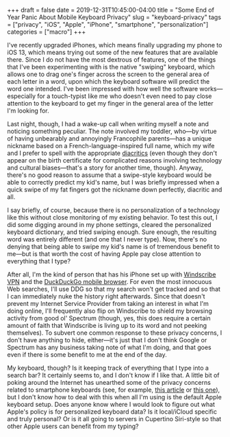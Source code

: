 +++ 
draft = false
date = 2019-12-31T10:45:00-04:00
title = "Some End of Year Panic About Mobile Keyboard Privacy"
slug = "keyboard-privacy" 
tags = ["privacy", "iOS", "Apple", "iPhone", "smartphone", "personalization"]
categories = ["macro"]
+++

I've recently upgraded iPhones, which means finally upgrading my phone to iOS 13, which means trying out some of the new features that are available there. Since I do not have the most dextrous of features, one of the things that I've been experimenting with is the native "swiping" keyboard, which allows one to drag one's finger across the screen to the general area of each letter in a word, upon which the keyboard software will predict the word one intended. I've been impressed with how well the software works—especially for a touch-typist like me who doesn't even need to pay close attention to the keyboard to get my finger in the general area of the letter I'm looking for. 

Last night, though, I had a wake-up call when writing myself a note and noticing something peculiar. The note involved my toddler, who—by virtue of having unbearably and annoyingly Francophile parents—has a unique nickname based on a French-language-inspired full name, which my wife and I prefer to spell with the appropriate [diacritics](https://en.wikipedia.org/wiki/Diacritic) (even though they don't appear on the birth certificate for complicated reasons involving technology and cultural biases—that's a story for another time, though). Anyway, there's no good reason to assume that a swipe-style keyboard would be able to correctly predict my kid's name, but I was briefly impressed when a quick swipe of my fat fingers got the nickname down perfectly, diacritic and all. 

I say briefly, of course, because there is no personalization of a technology like this without close monitoring of my existing behavior. To test this out, I did some digging around in my phone settings, cleared the personalized keyboard dictionary, and tried swiping enough. Sure enough, the resulting word was entirely different (and one that I never type). Now, there's no denying that being able to swipe my kid's name is of tremendous benefit to me—but is that worth the cost of having Apple pay close attention to everything that I type? 

After all, I'm the kind of person that has his iPhone set up with [Windscribe VPN](https://windscribe.com/) and the [DuckDuckGo mobile browser](https://duckduckgo.com/app). For even the most innocuous Web searches, I'll use DDG so that my search won't get tracked and so that I can immediately nuke the history right afterwards. Since that doesn't prevent my Internet Service Provider from taking an interest in what I'm doing online, I'll frequently also flip on Windscribe to shield my browsing activity from good ol' Spectrum (though, yes, this does require a certain amount of faith that Windscribe is living up to its word and not peeking themselves). To subvert one common response to these privacy concerns, I don't have anything to hide, either—it's just that I don't think Google or Spectrum has any business taking note of what I'm doing, and that goes even if there is some benefit to me at the end of the day. 

My keyboard, though? Is it keeping track of everything that I type into a search bar? It certainly seems to, and I don't know if I like that. A little bit of poking around the Internet has unearthed some of the privacy concerns related to smartphone keyboards (see, for example, [this article](https://www.howtogeek.com/335428/smartphone-keyboards-are-a-privacy-nightmare/) or [this one](https://lifehacker.com/how-predictive-keyboards-work-and-how-you-can-train-yo-1643795640)), but I don't know how to deal with this when all I'm using is the default Apple keyboard setup. Does anyone know where I would look to figure out what Apple's policy is for personalized keyboard data? Is it local/iCloud specific and truly personal? Or is it all going to servers in Cupertino Siri-style so that other Apple users can benefit from my typing?
